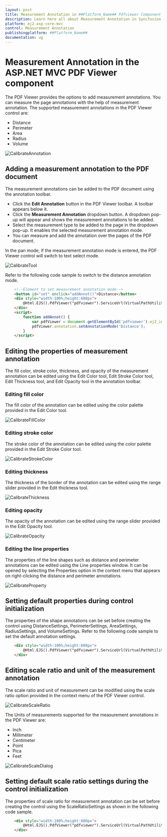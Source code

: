 ```yaml
---
layout: post
title: Measurement Annotation in ##Platform_Name## Pdfviewer Component
description: Learn here all about Measurement Annotation in Syncfusion ##Platform_Name## Pdfviewer component and more.
platform: ej2-asp-core-mvc
control: Measurement Annotation
publishingplatform: ##Platform_Name##
documentation: ug
---
```



# Measurement Annotation in the ASP.NET MVC PDF Viewer component

The PDF Viewer provides the options to add measurement annotations. You can measure the page annotations with the help of measurement annotation. The supported measurement annotations in the PDF Viewer control are:

* Distance
* Perimeter
* Area
* Radius
* Volume

![CalibrateAnnotation](../../../pdfviewer/images/calibrate_annotation.png)

## Adding a measurement annotation to the PDF document

The measurement annotations can be added to the PDF document using the annotation toolbar.

* Click the **Edit Annotation** button in the PDF Viewer toolbar. A toolbar appears below it.
* Click the **Measurement Annotation** dropdown button. A dropdown pop-up will appear and shows the measurement annotations to be added.
* Select the measurement type to be added to the page in the dropdown pop-up. It enables the selected measurement annotation mode.
* You can measure and add the annotation over the pages of the PDF document.

In the pan mode, if the measurement annotation mode is entered, the PDF Viewer control will switch to text select mode.

![CalibrateTool](../../../pdfviewer/images/calibrate_tool.png)

Refer to the following code sample to switch to the distance annotation mode.

```html
    <!--Element to set measurement annotation mode-->
    <button id="set" onclick="addAnnot()">Distance</button>
    <div style="width:100%;height:600px">
        @Html.EJS().PdfViewer("pdfviewer").ServiceUrl(VirtualPathUtility.ToAbsolute("~/PdfViewer/")).DocumentPath("PDF_Succinctly.pdf").Render()
    </div>
    <script>
        function addAnnot() {
            var pdfViewer = document.getElementById('pdfviewer').ej2_instances[0];
            pdfViewer.annotation.setAnnotationMode('Distance');
        }
    </script>
```

## Editing the properties of measurement annotation

The fill color, stroke color, thickness, and opacity of the measurement annotation can be edited using the Edit Color tool, Edit Stroke Color tool, Edit Thickness tool, and Edit Opacity tool in the annotation toolbar.

### Editing fill color

The fill color of the annotation can be edited using the color palette provided in the Edit Color tool.

![CalibrateFillColor](../../../pdfviewer/images/calibrate_fillcolor.png)

### Editing stroke color

The stroke color of the annotation can be edited using the color palette provided in the Edit Stroke Color tool.

![CalibrateStrokeColor](../../../pdfviewer/images/calibrate_stroke.png)

### Editing thickness

The thickness of the border of the annotation can be edited using the range slider provided in the Edit thickness tool.

![CalibrateThickness](../../../pdfviewer/images/calibrate_thickness.png)

### Editing opacity

The opacity of the annotation can be edited using the range slider provided in the Edit Opacity tool.

![CalibrateOpacity](../../../pdfviewer/images/calibrate_opacity.png)

### Editing the line properties

The properties of the line shapes such as distance and perimeter annotations can be edited using the Line properties window. It can be opened by selecting the Properties option in the context menu that appears on right-clicking the distance and perimeter annotations.

![CalibrateProperty](../../../pdfviewer/images/calibrate_lineprop.png)

## Setting default properties during control initialization

The properties of the shape annotations can be set before creating the control using DistanceSettings, PerimeterSettings, AreaSettings, RadiusSettings, and VolumeSettings.
Refer to the following code sample to set the default annotation settings.

```html
    <div style="width:100%;height:600px">
        @Html.EJS().PdfViewer("pdfviewer").ServiceUrl(VirtualPathUtility.ToAbsolute("~/PdfViewer/")).DocumentPath("PDF_Succinctly.pdf").DistanceSettings(new Syncfusion.EJ2.PdfViewer.PdfViewerDistanceSettings { FillColor = "blue", Opacity = 0.6, StrokeColor = "green" }).PerimeterSettings(new Syncfusion.EJ2.PdfViewer.PdfViewerPerimeterSettings { FillColor = "green", Opacity = 0.6, StrokeColor = "blue" }).AreaSettings(new Syncfusion.EJ2.PdfViewer.PdfViewerAreaSettings { FillColor = "yellow", Opacity = 0.6, StrokeColor = "orange" }).RadiusSettings(new Syncfusion.EJ2.PdfViewer.PdfViewerRadiusSettings { FillColor = "orange", Opacity = 0.6, StrokeColor = "pink" }).VolumeSettings(new Syncfusion.EJ2.PdfViewer.PdfViewerVolumeSettings { FillColor = "pink", Opacity = 0.6, StrokeColor = "yellow" }).Render()
    </div>
```

## Editing scale ratio and unit of the measurement annotation

The scale ratio and unit of measurement can be modified using the scale ratio option provided in the context menu of the PDF Viewer control.

![CalibrateScaleRatio](../../../pdfviewer/images/calibrate_scaleratio.png)

The Units of measurements supported for the measurement annotations in the PDF Viewer are:

* Inch
* Millimeter
* Centimeter
* Point
* Pica
* Feet

![CalibrateScaleDialog](../../../pdfviewer/images/calibrate_scaledialog.png)

## Setting default scale ratio settings during the control initialization

The properties of scale ratio for measurement annotation can be set before creating the control using the ScaleRatioSettings as shown in the following code sample.

```html
    <div style="width:100%;height:600px">
        @Html.EJS().PdfViewer("pdfviewer").ServiceUrl(VirtualPathUtility.ToAbsolute("~/PdfViewer/")).DocumentPath("PDF_Succinctly.pdf").MeasurementSettings(new Syncfusion.EJ2.PdfViewer.PdfViewerMeasurementSettings { ScaleRatio = 2, ConversionUnit = Syncfusion.EJ2.PdfViewer.CalibrationUnit.Cm }).Render()
    </div>
```